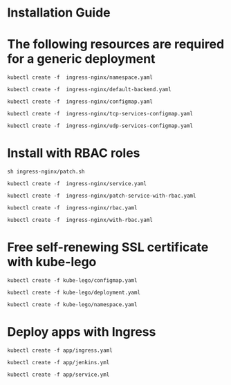 # Installation Guide 

# The following resources are required for a generic deployment

```
kubectl create -f  ingress-nginx/namespace.yaml
```
```
kubectl create -f  ingress-nginx/default-backend.yaml
```
```
kubectl create -f  ingress-nginx/configmap.yaml
```
```
kubectl create -f  ingress-nginx/tcp-services-configmap.yaml
```
```
kubectl create -f  ingress-nginx/udp-services-configmap.yaml
```
# Install with RBAC roles

```
sh ingress-nginx/patch.sh 
```
```
kubectl create -f  ingress-nginx/service.yaml 
```
```
kubectl create -f  ingress-nginx/patch-service-with-rbac.yaml 
```
```
kubectl create -f  ingress-nginx/rbac.yaml 
```
```
kubectl create -f  ingress-nginx/with-rbac.yaml 
```
# Free self-renewing SSL certificate with kube-lego 
```
kubectl create -f kube-lego/configmap.yaml
```
```
kubectl create -f kube-lego/deployment.yaml
```
```
kubectl create -f kube-lego/namespace.yaml
```

# Deploy apps with Ingress

```
kubectl create -f app/ingress.yaml
```
```
kubectl create -f app/jenkins.yml
```
```
kubectl create -f app/service.yml
```

